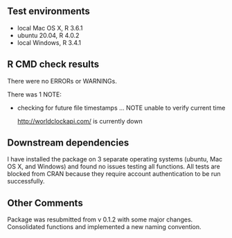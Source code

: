 ## Test environments
* local Mac OS X, R 3.6.1
* ubuntu 20.04, R 4.0.2
* local Windows, R 3.4.1

## R CMD check results
There were no ERRORs or WARNINGs. 

There was 1 NOTE:

* checking for future file timestamps ... NOTE
  unable to verify current time

  http://worldclockapi.com/ is currently down

## Downstream dependencies
I have installed the package on 3 separate operating
systems (ubuntu, Mac OS X, and Windows) and found no 
issues testing all functions. All tests are blocked 
from CRAN because they require account authentication 
to be run successfully. 

## Other Comments
Package was resubmitted from v 0.1.2 with some major changes.
Consolidated functions and implemented a new naming convention.
